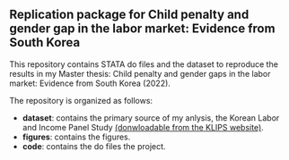 ## Replication package for Child penalty and gender gap in the labor market: Evidence from South Korea
This repository contains STATA do files and the dataset to reproduce the results in my Master thesis: Child penalty and  gender gaps in the labor market: Evidence from South Korea (2022).

The repository is organized as follows:
* **dataset**: contains the primary source of my anlysis, the Korean Labor and Income Panel Study [(donwloadable from the KLIPS website)](https://www.kli.re.kr/klips_eng/index.do).
* **figures**: contains the figures.
* **code**: contains the  do files the project.
	
